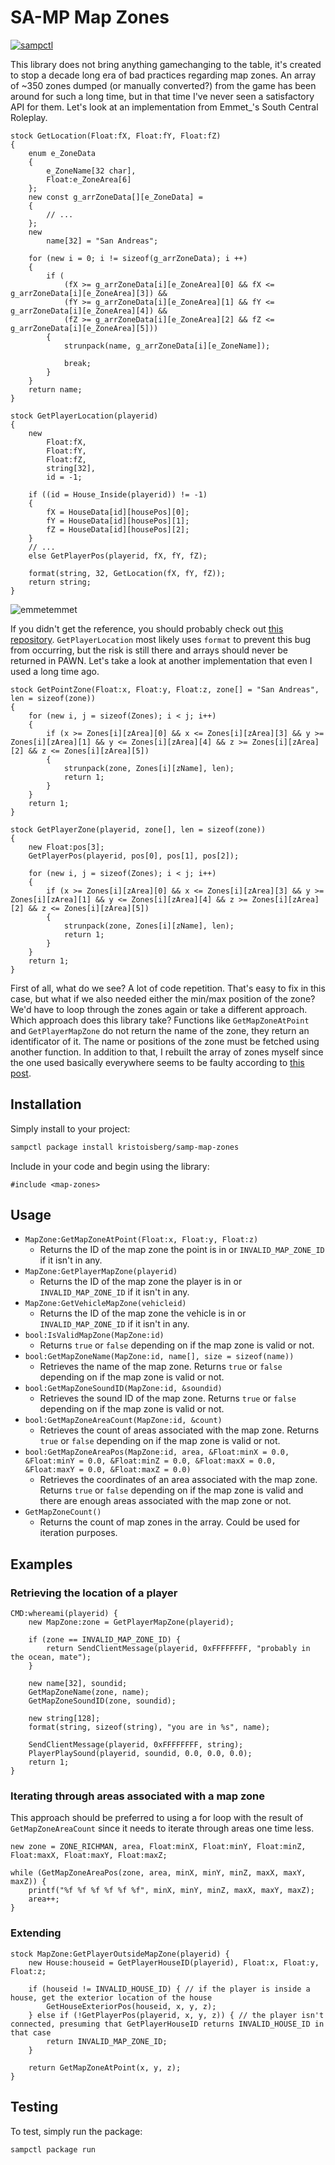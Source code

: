 # SA-MP Map Zones

[![sampctl](https://shields.southcla.ws/badge/sampctl-samp--map--zones-2f2f2f.svg?style=for-the-badge)](https://github.com/kristoisberg/samp-map-zones)

This library does not bring anything gamechanging to the table, it's created to
stop a decade long era of bad practices regarding map zones. An array of ~350
zones dumped (or manually converted?) from the game has been around for such a
long time, but in that time I've never seen a satisfactory API for them. Let's
look at an implementation from Emmet\_'s South Central Roleplay.

```pawn
stock GetLocation(Float:fX, Float:fY, Float:fZ)
{
    enum e_ZoneData
    {
        e_ZoneName[32 char],
        Float:e_ZoneArea[6]
    };
    new const g_arrZoneData[][e_ZoneData] =
    {
        // ...
    };
    new
        name[32] = "San Andreas";

    for (new i = 0; i != sizeof(g_arrZoneData); i ++)
    {
        if (
            (fX >= g_arrZoneData[i][e_ZoneArea][0] && fX <= g_arrZoneData[i][e_ZoneArea][3]) &&
            (fY >= g_arrZoneData[i][e_ZoneArea][1] && fY <= g_arrZoneData[i][e_ZoneArea][4]) &&
            (fZ >= g_arrZoneData[i][e_ZoneArea][2] && fZ <= g_arrZoneData[i][e_ZoneArea][5]))
        {
            strunpack(name, g_arrZoneData[i][e_ZoneName]);

            break;
        }
    }
    return name;
}

stock GetPlayerLocation(playerid)
{
    new
        Float:fX,
        Float:fY,
        Float:fZ,
        string[32],
        id = -1;

    if ((id = House_Inside(playerid)) != -1)
    {
        fX = HouseData[id][housePos][0];
        fY = HouseData[id][housePos][1];
        fZ = HouseData[id][housePos][2];
    }
    // ...
    else GetPlayerPos(playerid, fX, fY, fZ);

    format(string, 32, GetLocation(fX, fY, fZ));
    return string;
}
```

![emmetemmet](https://i.imgur.com/cyUdlu4.png "Emmet Emmet")

If you didn't get the reference, you should probably check out
[this repository](https://github.com/sampctl/pawn-array-return-bug).
`GetPlayerLocation` most likely uses `format` to prevent this bug from
occurring, but the risk is still there and arrays should never be returned in
PAWN. Let's take a look at another implementation that even I used a long time
ago.

```pawn
stock GetPointZone(Float:x, Float:y, Float:z, zone[] = "San Andreas", len = sizeof(zone))
{
    for (new i, j = sizeof(Zones); i < j; i++)
    {
        if (x >= Zones[i][zArea][0] && x <= Zones[i][zArea][3] && y >= Zones[i][zArea][1] && y <= Zones[i][zArea][4] && z >= Zones[i][zArea][2] && z <= Zones[i][zArea][5])
        {
            strunpack(zone, Zones[i][zName], len);
            return 1;
        }
    }
    return 1;
}

stock GetPlayerZone(playerid, zone[], len = sizeof(zone))
{
    new Float:pos[3];
    GetPlayerPos(playerid, pos[0], pos[1], pos[2]);

    for (new i, j = sizeof(Zones); i < j; i++)
    {
        if (x >= Zones[i][zArea][0] && x <= Zones[i][zArea][3] && y >= Zones[i][zArea][1] && y <= Zones[i][zArea][4] && z >= Zones[i][zArea][2] && z <= Zones[i][zArea][5])
        {
            strunpack(zone, Zones[i][zName], len);
            return 1;
        }
    }
    return 1;
}
```

First of all, what do we see? A lot of code repetition. That's easy to fix in
this case, but what if we also needed either the min/max position of the zone?
We'd have to loop through the zones again or take a different approach. Which
approach does this library take? Functions like `GetMapZoneAtPoint` and
`GetPlayerMapZone` do not return the name of the zone, they return an
identificator of it. The name or positions of the zone must be fetched using
another function. In addition to that, I rebuilt the array of zones myself since
the one used basically everywhere seems to be faulty according to
[this post](https://forum.sa-mp.com/showpost.php?p=4050745&postcount=7).

## Installation

Simply install to your project:

```bash
sampctl package install kristoisberg/samp-map-zones
```

Include in your code and begin using the library:

```pawn
#include <map-zones>
```

## Usage

- `MapZone:GetMapZoneAtPoint(Float:x, Float:y, Float:z)`
  - Returns the ID of the map zone the point is in or `INVALID_MAP_ZONE_ID` if
    it isn't in any.
- `MapZone:GetPlayerMapZone(playerid)`
  - Returns the ID of the map zone the player is in or `INVALID_MAP_ZONE_ID` if
    it isn't in any.
- `MapZone:GetVehicleMapZone(vehicleid)`
  - Returns the ID of the map zone the vehicle is in or `INVALID_MAP_ZONE_ID` if
    it isn't in any.
- `bool:IsValidMapZone(MapZone:id)`
  - Returns `true` or `false` depending on if the map zone is valid or not.
- `bool:GetMapZoneName(MapZone:id, name[], size = sizeof(name))`
  - Retrieves the name of the map zone. Returns `true` or `false` depending on
    if the map zone is valid or not.
- `bool:GetMapZoneSoundID(MapZone:id, &soundid)`
  - Retrieves the sound ID of the map zone. Returns `true` or `false` depending 
    on if the map zone is valid or not.
- `bool:GetMapZoneAreaCount(MapZone:id, &count)`
  - Retrieves the count of areas associated with the map zone. Returns `true` or 
  `false` depending on if the map zone is valid or not.
- `bool:GetMapZoneAreaPos(MapZone:id, area, &Float:minX = 0.0, &Float:minY = 0.0, &Float:minZ = 0.0, &Float:maxX = 0.0, &Float:maxY = 0.0, &Float:maxZ = 0.0)`
  - Retrieves the coordinates of an area associated with the map zone. Returns
    `true` or `false` depending on if the map zone is valid and there are enough 
    areas associated with the map zone or not.
- `GetMapZoneCount()`
  - Returns the count of map zones in the array. Could be used for iteration
    purposes.

## Examples

### Retrieving the location of a player

```pawn
CMD:whereami(playerid) {
    new MapZone:zone = GetPlayerMapZone(playerid);

    if (zone == INVALID_MAP_ZONE_ID) {
        return SendClientMessage(playerid, 0xFFFFFFFF, "probably in the ocean, mate");
    }

    new name[32], soundid;
    GetMapZoneName(zone, name);
    GetMapZoneSoundID(zone, soundid);

    new string[128];
    format(string, sizeof(string), "you are in %s", name);

    SendClientMessage(playerid, 0xFFFFFFFF, string);
    PlayerPlaySound(playerid, soundid, 0.0, 0.0, 0.0);
    return 1;
}
```

### Iterating through areas associated with a map zone

This approach should be preferred to using a for loop with the result of 
`GetMapZoneAreaCount` since it needs to iterate through areas one time less.

```pawn
new zone = ZONE_RICHMAN, area, Float:minX, Float:minY, Float:minZ, Float:maxX, Float:maxY, Float:maxZ;

while (GetMapZoneAreaPos(zone, area, minX, minY, minZ, maxX, maxY, maxZ)) {
    printf("%f %f %f %f %f %f", minX, minY, minZ, maxX, maxY, maxZ);
    area++;
}
```

### Extending

```pawn
stock MapZone:GetPlayerOutsideMapZone(playerid) {
    new House:houseid = GetPlayerHouseID(playerid), Float:x, Float:y, Float:z;

    if (houseid != INVALID_HOUSE_ID) { // if the player is inside a house, get the exterior location of the house
        GetHouseExteriorPos(houseid, x, y, z);
    } else if (!GetPlayerPos(playerid, x, y, z)) { // the player isn't connected, presuming that GetPlayerHouseID returns INVALID_HOUSE_ID in that case 
        return INVALID_MAP_ZONE_ID;
    }

    return GetMapZoneAtPoint(x, y, z);
}
```

## Testing

To test, simply run the package:

```bash
sampctl package run
```
